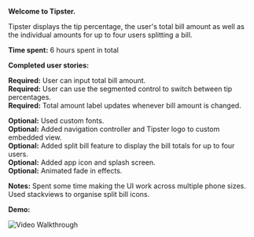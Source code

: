 <b>Welcome to Tipster.</b>

Tipster displays the tip percentage, the user's total bill amount as well as the individual amounts for up to four users splitting a bill.

<b>Time spent:</b> 6 hours spent in total

<b>Completed user stories:</b>

<b>Required:</b> User can input total bill amount.<BR>
<b>Required:</b> User can use the segmented control to switch between tip percentages.<BR>
<b>Required:</b> Total amount label updates whenever bill amount is changed.<BR>

<b>Optional:</b> Used custom fonts.<BR>
<b>Optional:</b> Added navigation controller and Tipster logo to custom embedded view.<BR>
<b>Optional:</b> Added split bill feature to display the bill totals for up to four users.<BR>
<b>Optional:</b> Added app icon and splash screen.<BR>
<b>Optional:</b> Animated fade in effects.<BR>

<b>Notes:</b>
Spent some time making the UI work across multiple phone sizes.<BR>
Used stackviews to organise split bill icons.<BR>

<b>Demo:</b>

![Video Walkthrough](http://i.imgur.com/9AXQP3O.gif)
